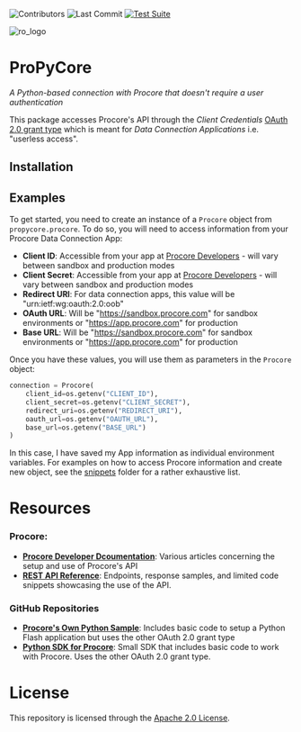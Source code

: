 ![Contributors](https://img.shields.io/github/contributors/rogers-obrien-rad/ProPyCore)
![Last Commit](https://img.shields.io/github/last-commit/rogers-obrien-rad/ProPyCore)
[![Test Suite](https://github.com/rogers-obrien-rad/ProPyCore/actions/workflows/tests.yml/badge.svg)](https://github.com/rogers-obrien-rad/ProPyCore/actions/workflows/tests.yml)

![ro_logo](https://github.com/rogers-obrien-rad/general-template/blob/main/images/ro_logo.png)

# ProPyCore
_A Python-based connection with Procore that doesn't require a user authentication_

This package accesses Procore's API through the _Client Credentials_ [OAuth 2.0 grant type](https://developers.procore.com/documentation/oauth-choose-grant-type) which is meant for _Data Connection Applications_ i.e. "userless access".

## Installation

## Examples
To get started, you need to create an instance of a `Procore` object from `propycore.procore`. To do so, you will need to access information from your Procore Data Connection App:
* **Client ID**: Accessible from your app at [Procore Developers](https://developers.procore.com/signin) - will vary between sandbox and production modes
* **Client Secret**: Accessible from your app at [Procore Developers](https://developers.procore.com/signin) - will vary between sandbox and production modes
* **Redirect URI**: For data connection apps, this value will be "urn:ietf:wg:oauth:2.0:oob"
* **OAuth URL**: Will be "https://sandbox.procore.com" for sandbox environments or "https://app.procore.com" for production
* **Base URL**: Will be "https://sandbox.procore.com" for sandbox environments or "https://app.procore.com" for production

Once you have these values, you will use them as parameters in the `Procore` object:

```python
connection = Procore(
    client_id=os.getenv("CLIENT_ID"),
    client_secret=os.getenv("CLIENT_SECRET"),
    redirect_uri=os.getenv("REDIRECT_URI"),
    oauth_url=os.getenv("OAUTH_URL"),
    base_url=os.getenv("BASE_URL")
)
```

In this case, I have saved my App information as individual environment variables. For examples on how to access Procore information and create new object, see the [snippets](https://github.com/rogers-obrien-rad/ProPyCore/tree/main/snippets) folder for a rather exhaustive list. 

# Resources

### Procore:
* **[Procore Developer Dcoumentation](https://developers.procore.com/documentation/introduction)**: Various articles concerning the setup and use of Procore's API
* **[REST API Reference](https://developers.procore.com/reference/rest/v1/docs/rest-api-overview)**: Endpoints, response samples, and limited code snippets showcasing the use of the API. 

### GitHub Repositories
* **[Procore's Own Python Sample](https://github.com/procore/Procore-Sample-Python)**: Includes basic code to setup a Python Flash application but uses the other OAuth 2.0 grant type
* **[Python SDK for Procore](https://github.com/fylein/procore-sdk-py)**: Small SDK that includes basic code to work with Procore. Uses the other OAuth 2.0 grant type. 

# License
This repository is licensed through the [Apache 2.0 License](https://github.com/rogers-obrien-rad/ProPyCore/blob/main/LICENSE). 
